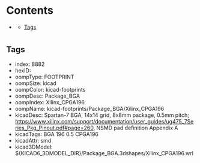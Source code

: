 



Contents
========

* [](#)
	* [Tags](#tags)

# 

## Tags

- index: 8882
- hexID: 
- oompType: FOOTPRINT
- oompSize: kicad
- oompColor: kicad-footprints
- oompDesc: Package_BGA
- oompIndex: Xilinx_CPGA196
- oompName: kicad-footprints/Package_BGA/Xilinx_CPGA196
- kicadDesc: Spartan-7 BGA, 14x14 grid, 8x8mm package, 0.5mm pitch; https://www.xilinx.com/support/documentation/user_guides/ug475_7Series_Pkg_Pinout.pdf#page=260, NSMD pad definition Appendix A
- kicadTags: BGA 196 0.5 CPGA196
- kicadAttr: smd
- kicad3DModel: ${KICAD6_3DMODEL_DIR}/Package_BGA.3dshapes/Xilinx_CPGA196.wrl
